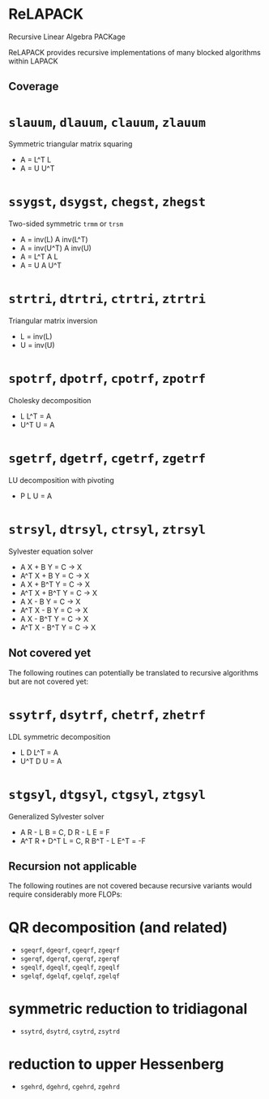 ReLAPACK
=======

Recursive Linear Algebra PACKage

ReLAPACK provides recursive implementations of many blocked algorithms within
LAPACK

Coverage
--------

# `slauum`, `dlauum`, `clauum`, `zlauum`
Symmetric triangular matrix squaring
* A = L^T L
* A = U U^T

# `ssygst`, `dsygst`, `chegst`, `zhegst`
Two-sided symmetric `trmm` or `trsm`
* A = inv(L) A inv(L^T)
* A = inv(U^T) A inv(U)
* A = L^T A L
* A = U A U^T

# `strtri`, `dtrtri`, `ctrtri`, `ztrtri`
Triangular matrix inversion
* L = inv(L)
* U = inv(U)

# `spotrf`, `dpotrf`, `cpotrf`, `zpotrf`
Cholesky decomposition
* L L^T = A
* U^T U = A

# `sgetrf`, `dgetrf`, `cgetrf`, `zgetrf`
LU decomposition with pivoting
* P L U = A

# `strsyl`, `dtrsyl`, `ctrsyl`, `ztrsyl`
Sylvester equation solver
* A X + B Y = C -> X
* A^T X + B Y = C -> X
* A X + B^T Y = C -> X
* A^T X + B^T Y = C -> X
* A X - B Y = C -> X
* A^T X - B Y = C -> X
* A X - B^T Y = C -> X
* A^T X - B^T Y = C -> X

Not covered yet
---------------
The following routines can potentially be translated to recursive algorithms but
are not covered yet:

# `ssytrf`, `dsytrf`, `chetrf`, `zhetrf`
LDL symmetric decomposition
* L D L^T = A
* U^T D U = A

# `stgsyl`, `dtgsyl`, `ctgsyl`, `ztgsyl`
Generalized Sylvester solver
* A R - L B = C, D R - L E = F
* A^T R + D^T L = C, R B^T - L E^T = -F

Recursion not applicable
------------------------
The following routines are not covered because recursive variants would require
considerably more FLOPs:

# QR decomposition (and related)
* `sgeqrf`, `dgeqrf`, `cgeqrf`, `zgeqrf`
* `sgerqf`, `dgerqf`, `cgerqf`, `zgerqf`
* `sgeqlf`, `dgeqlf`, `cgeqlf`, `zgeqlf`
* `sgelqf`, `dgelqf`, `cgelqf`, `zgelqf`

# symmetric reduction to tridiagonal
* `ssytrd`, `dsytrd`, `csytrd`, `zsytrd`

# reduction to upper Hessenberg
* `sgehrd`, `dgehrd`, `cgehrd`, `zgehrd`
